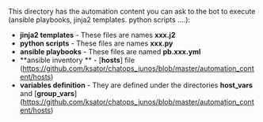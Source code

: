 This directory has the automation content you can ask to the bot to execute (ansible playbooks, jinja2 templates. python scripts ....):  
- **jinja2 templates** - These files are names **xxx.j2**
- **python scripts** - These files are names **xxx.py**
- **ansible playbooks** - These files are named **pb.xxx.yml**
- **ansible inventory ** - [**hosts**] file (https://github.com/ksator/chatops_junos/blob/master/automation_content/hosts)
- **variables definition** - They are defined under the directories **host_vars** and [**group_vars**] (https://github.com/ksator/chatops_junos/blob/master/automation_content/hosts)  



